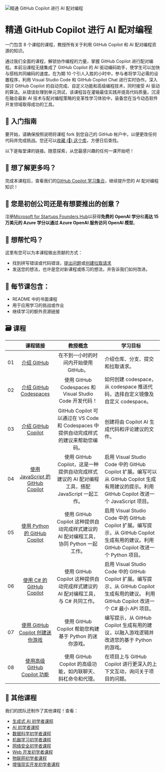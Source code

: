 ![精通 GitHub Copilot 进行 AI 配对编程](./images/GitHub%20101%20-%20Curriculum%20v2.png)

# 精通 GitHub Copilot 进行 AI 配对编程
一门包含 8 个课程的课程，教授所有关于利用 GitHub Copilot 和 AI 配对编程资源的知识。

通过我们全面的课程，解锁协作编程的力量，掌握 GitHub Copilot 进行配对编程。本前沿课程无缝集成了 GitHub Copilot 的 AI 驱动编码助手，使学生可以加快与搭档共同编码的速度。在为期 10 个引人入胜的小时中，参与者将学习必需的设置程序，利用 Visual Studio Code 和 GitHub Copilot Chat 进行实时协作。深入探讨 GitHub Copilot 的自动完成、自定义功能和高级编程技术，同时接受 AI 驱动的算法。从错误处理到单元测试，该课程旨在灌输最佳实践并提高代码质量。沉浸在融合最新 AI 技术与配对编程策略的变革性学习体验中，装备您在当今动态软件开发领域取得成功的工具。

## 🌱 入门指南

要开始，请确保按照说明将课程 fork 到您自己的 GitHub 帐户中，以便更改任何代码并完成挑战。您还可以[收藏 (🌟) 这个库](https://docs.github.com/en/get-started/exploring-projects-on-github/saving-repositories-with-stars?WT.mc_id=academic-113596-abartolo)，方便日后查找。

以下是每堂课的链接。随意探索，从您最感兴趣的任何一课开始吧！

## 🧠 想了解更多吗？
完成本课程后，查看我们的[GitHub Copilot 学习集合](https://learn.microsoft.com/collections/kkqrhmxoqn54?WT.mc_id=academic-113596-abartolo)，继续提升您的 AI 配对编程知识！

##  🚀  您是初创公司还是有想要推出的创意？
注册[Microsoft for Startups Founders Hub](https://foundershub.startups.microsoft.com/signup?WT.mc_id=academic-113596-abartolo)以获得**免费的 OpenAI 学分**和**高达 15 万美元的 Azure 学分以通过 Azure OpenAI 服务访问 OpenAI 模型**。

##  🙏 想帮忙吗？
这里有您可以为本课程做出贡献的方式：
- 找到拼写错误或代码错误，[提出问题](https://github.com/microsoft/)或[创建拉取请求](https://github.com/microsoft/)
- 发送您的想法，也许是您对新课程或练习的想法，并告诉我们如何改进。

## 📂 每节课包含：
- README 中的书面课程
- 用于应用学习的挑战或作业
- 继续学习的额外资源链接

## 🗃️ 课程
|       |              课程链接              |                       教授概念                       |                     学习目标                 |                             
| :---: | :---------------------------------: | :---------------------------------------------------: | ----------------------------------------------------------- |
| 01 | [介绍 GitHub](./01-Introduction-to-GitHub/README.md) | 在不到一小时的时间内开始使用 GitHub。| 介绍仓库、分支、提交和拉取请求。                    |
| 02 | [介绍 GitHub Codespaces](./02-Introduction-to-GitHub-Codespaces) | 使用 GitHub Codespaces 和 Visual Studio Code 开发代码！ | 如何创建 codespace，从 codespace 推送代码，选择自定义镜像及自定义 codespace。 | 
| 03 | [介绍 GitHub Copilot](./03-Introduction-to-GitHub-Copilot) | GitHub Copilot 可以通过在 VS Code 和 Codespaces 中提供自动完成样式的建议来帮助您编码。 | 创建将由 Copilot AI 生成代码和评论建议的文件。 | 
| 04 | [使用 JavaScript 的 GitHub Copilot](./04-Using-GitHub-Copilot-with-JavaScript) | 使用 GitHub Copilot，这是一种提供自动完成样式建议的 AI 配对编程工具，搭配 JavaScript 一起工作。 | 启用 Visual Studio Code 中的 GitHub Copilot 扩展。编写可以从 GitHub Copilot 生成有用建议的提示。利用 GitHub Copilot 改进一个 JavaScript 项目。 |
| 05 | [使用 Python 的 GitHub Copilot](./05-Using-GitHub-Copilot-with-Python) | 使用 GitHub Copilot 这种提供自动完成样式建议的 AI 配对编程工具，协同 Python 一起工作。| 启用 Visual Studio Code 中的 GitHub Copilot 扩展。编写提示，从 GitHub Copilot 生成有用的建议。利用 GitHub Copilot 改进一个 Python 项目。 |
| 06 | [使用 C# 的 GitHub Copilot](./06-Using-GitHub-Copilot-with-CSharp) | 使用 GitHub Copilot 这种提供自动完成样式建议的 AI 配对编程工具，与 C# 共同工作。| 启用 Visual Studio Code 中的 GitHub Copilot 扩展。编写提示，从 GitHub Copilot 生成有用的建议。 利用 GitHub Copilot 改进一个 C# 最小 API 项目。 |
| 07 | [使用 GitHub Copilot 创建迷你游戏](./07-Creating-Mini-Game-with-GitHub-Copilot) | 使用 GitHub Copilot 帮助您构建基于 Python 的迷你游戏。 | 编写提示，从 GitHub Copilot 生成有用的建议，以融入游戏逻辑并改进您的基于 Python 的游戏。 |
| 08 | [使用高级 GitHub Copilot 功能](./08-Using-Advanced-GitHub-Copilot-Features) | 使用 GitHub Copilot 的高级功能，如内联聊天、斜杠命令和代理。 | 在项目上与 GitHub Copilot 进行更深入的上下文互动，询问关于项目的问题。 |

## 🎒 其他课程

我们的团队还制作了其他课程！查看：

- [生成式 AI 初学者课程](https://aka.ms/genai-beginners)
- [AI 初学者课程](https://aka.ms/ai-beginners?WT.mc_id=academic-113596-abartolo)
- [数据科学初学者课程](https://aka.ms/datascience-beginners?WT.mc_id=academic-113596-abartolo)
- [机器学习初学者课程](https://aka.ms/ml-beginners?WT.mc_id=academic-113596-abartolo)
- [网络安全初学者课程](https://github.com/microsoft/Security-101??WT.mc_id=academic-96948-sayoung) 
- [Web 开发初学者课程](https://aka.ms/webdev-beginners?WT.mc_id=academic-113596-abartolo)
- [物联网初学者课程](https://aka.ms/iot-beginners?WT.mc_id=academic-113596-abartolo)
- [增强现实开发初学者课程](https://github.com/microsoft/xr-development-for-beginners?WT.mc_id=academic-113596-abartolo)